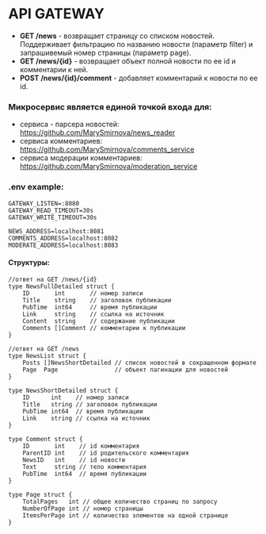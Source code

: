 # API GATEWAY 

* **GET /news** - возвращает страницу со списком новостей. Поддерживает фильтрацию по названию новости (параметр filter) и запрашивемый номер страницы (параметр page).
* **GET /news/{id}** - возвращает объект полной новости по ее id и комментарии к ней.
* **POST /news/{id}/comment** - добавляет комментарий к новости по ее id.

### Микросервис является единой точкой входа для:
* сервиса - парсера новостей: https://github.com/MarySmirnova/news_reader
* сервиса комментариев: https://github.com/MarySmirnova/comments_service
* сервиса модерации комментариев: https://github.com/MarySmirnova/moderation_service

### .env example:

    GATEWAY_LISTEN=:8080
	GATEWAY_READ_TIMEOUT=30s
	GATEWAY_WRITE_TIMEOUT=30s

    NEWS_ADDRESS=localhost:8081
	COMMENTS_ADDRESS=localhost:8082
	MODERATE_ADDRESS=localhost:8083


#### Структуры:

	//ответ на GET /news/{id}
	type NewsFullDetailed struct {
		ID       int       // номер записи
		Title    string    // заголовок публикации
		PubTime  int64     // время публикации
		Link     string    // ссылка на источник
		Content  string    // содержание публикации
		Comments []Comment // комментарии к публикации
	}

	//ответ на GET /news
	type NewsList struct {
		Posts []NewsShortDetailed // список новостей в сокращенном формате
		Page  Page                // объект пагинации для новостей
	}

	type NewsShortDetailed struct {
		ID      int    // номер записи
		Title   string // заголовок публикации
		PubTime int64  // время публикации
		Link    string // ссылка на источник
	}

	type Comment struct {
		ID       int    // id комментария
		ParentID int    // id родительского комментария
		NewsID   int    // id новости
		Text     string // тело комментария
		PubTime  int64  // время публикации
	}

	type Page struct {
		TotalPages   int // общее количество страниц по запросу
		NumberOfPage int // номер страницы
		ItemsPerPage int // количество элементов на одной странице
	}
